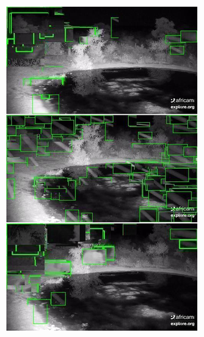 ![20200613-231636-234641](in/20200613/20200613-231636-234641_0_.jpg)
![20200613-234646-000001](in/20200613/20200613-234646-000001_0_.jpg)
![20200614-000006-003011](in/20200614/20200614-000006-003011_0_.jpg)
